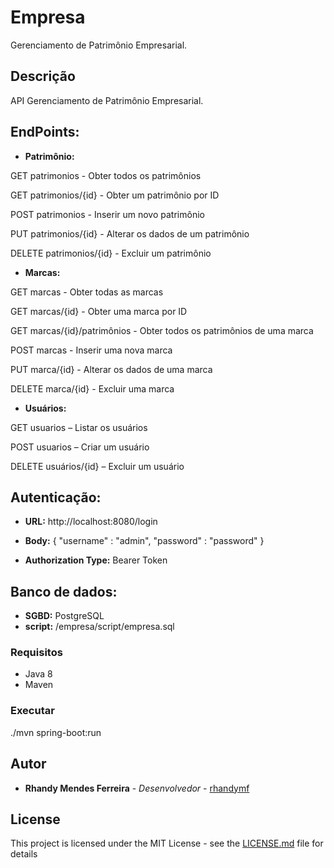 # Empresa

Gerenciamento de Patrimônio Empresarial.

## Descrição

API Gerenciamento de Patrimônio Empresarial.

## EndPoints:

* **Patrimônio:**

GET patrimonios - Obter todos os patrimônios

GET patrimonios/{id} - Obter um patrimônio por ID

POST patrimonios - Inserir um novo patrimônio

PUT patrimonios/{id} - Alterar os dados de um patrimônio

DELETE patrimonios/{id} - Excluir um patrimônio

* **Marcas:**

GET marcas - Obter todas as marcas

GET marcas/{id} - Obter uma marca por ID

GET marcas/{id}/patrimônios - Obter todos os patrimônios de uma marca

POST marcas - Inserir uma nova marca

PUT marca/{id} - Alterar os dados de uma marca

DELETE marca/{id} - Excluir uma marca

* **Usuários:**

GET usuarios – Listar os usuários

POST usuarios – Criar um usuário

DELETE usuários/{id} – Excluir um usuário

## Autenticação:

* **URL:** 
http://localhost:8080/login

* **Body:**
{
    "username" : "admin",
    "password" : "password"
}

* **Authorization Type:** Bearer Token

## Banco de dados:

* **SGBD:** PostgreSQL
* **script:** /empresa/script/empresa.sql

### Requisitos

* Java 8
* Maven

### Executar

./mvn spring-boot:run 

## Autor

* **Rhandy Mendes Ferreira** - *Desenvolvedor* - [rhandymf](https://github.com/rhandymf)

## License

This project is licensed under the MIT License - see the [LICENSE.md](LICENSE.md) file for details

